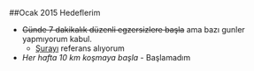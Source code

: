 ##Ocak 2015 Hedeflerim


- ~~Günde 7 dakikalık düzenli egzersizlere başla~~ ama bazı gunler yapmıyorum kabul.
    - [Şurayı](http://well.blogs.nytimes.com/projects/workouts/) referans alıyorum 
- *Her hafta 10 km koşmaya başla* - Başlamadım

